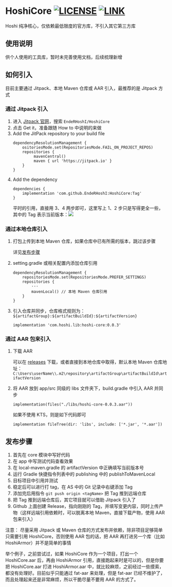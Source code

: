 # HoshiCore [![LICENSE](https://img.shields.io/badge/license-Anti%20996-blue.svg)](https://github.com/996icu/996.ICU/blob/master/LICENSE_CN) [![LINK](https://img.shields.io/badge/link-996.icu-red.svg)](https://996.icu)
Hoshi 纯净核心，仅依赖最低限度的官方库，不引入其它第三方库

## 使用说明
供个人使用的工具库，暂时未完善使用文档，后续梳理新增
## 如何引入
目前主要通过 Jitpack、本地 Maven 仓库或 AAR 引入，最推荐的是 Jitpack 方式
### 通过 Jitpack 引入
1. 进入 [Jitpack 官网](https://jitpack.io/)，搜索 `EndeRHoshI/HoshiCore`
2. 点击 Get it，准备跟随 How to 中说明的来做
3. Add the JitPack repository to your build file
   ```
   dependencyResolutionManagement {
       ositoriesMode.set(RepositoriesMode.FAIL_ON_PROJECT_REPOS)
       repositories {
            mavenCentral()
            maven { url 'https://jitpack.io' }
       }
   }  
   ```
4. Add the dependency
   ```
   dependencies {
       implementation 'com.github.EndeRHoshI:HoshiCore:Tag'
   }
   ```
   平时的引用，直接用 3、4 两步即可，这里写上 1、2 步只是写得更全一些，其中的 Tag 表示当前版本：[![](https://jitpack.io/v/EndeRHoshI/HoshiCore.svg)](https://jitpack.io/#EndeRHoshI/HoshiCore)
### 通过本地仓库引入
1. 打包上传到本地 Maven 仓库，如果仓库中已有所需的版本，跳过该步骤

   详见[发布步骤](#发布步骤)

2. setting.gradle 或相关配置内添加仓库引用
    ```
    dependencyResolutionManagement {
        repositoriesMode.set(RepositoriesMode.PREFER_SETTINGS)
        repositories {
            ···
            mavenLocal() // 本地 Maven 仓库引用
        }
    }
    ```
3. 引入仓库并同步，仓库格式规则为：`${artifactGroup}:${artifactBuildId}:${artifactVersion}`
    ```
    implementation 'com.hoshi.lib:hoshi-core:0.0.3'
    ```
### 通过 AAR 包来引入
1. 下载 AAR

   可以在 [releases](https://github.com/EndeRHoshI/HoshiCore/releases) 下载，或者直接到本地仓库中取得，默认本地 Maven 仓库地址：`C:\Users\userName\\.m2\repository\artifactGroup\artifactBuildId\artifactVersion`

2. 将 AAR 放到 app/src 同级的 libs 文件夹下，build.gradle 中引入 AAR 并同步
    ```
    implementation(files("./libs/hoshi-core-0.0.3.aar"))
    ```
   如果不使用 KTS，则是如下代码即可
    ```
    implementation fileTree(dir: 'libs', include: ['*.jar', '*.aar'])
    ```
## 发布步骤
1. 首先在 core 模块中写好代码
2. 在 app 中写测试代码查看效果
3. 在 local-maven.gradle 的 artifactVersion 中正确填写当前版本号
4. 运行 Gradle 快捷指令列表中的 publishing 中的 publishToMavenLocal
5. 目标项目中引用并测试
6. 稳定后可以进行打 tag，在 AS 中的 Git 记录中右键添加 Tag
7. 添加完后用指令 `git push origin <tagName>` 把 Tag 推到远端仓库
8. 把 Tag 推到远端仓库后，其它项目就可以借助 Jitpack 引入了
9. Github 上面创建 Release，指向刚刚的 Tag，并填写变更内容，同时上传产物（这样远端引用依赖时，可以脱离本地 Maven，直接下载产物，使用 AAR 包来引入）

注意： 尽量采用 Jitpack 或 Maven 仓库的方式发布并依赖，除非项目足够简单只需要引用 HoshiCore，否则使用 AAR 包的话，把 AAR 再打进另一个库（比如 HoshiArmor）并不是简单的事情

举个例子，之前尝试过，如果 HoshiCore 作为一个项目，打出一个 HoshiCore.aar 后，再由 HoshiArmor 引用，直接跑起来时是可以的，但是你要把 HoshiCore.aar 打进 HoshiArmor.aar 中，就比较麻烦，之前经过一些摸索，都没有处理好。目前似乎只能通过 fat-aar 来处理，但是 fat-aar 已经不维护了，而且处理起来还是非常麻烦，所以干脆尽量不要用 AAR 的方式了。